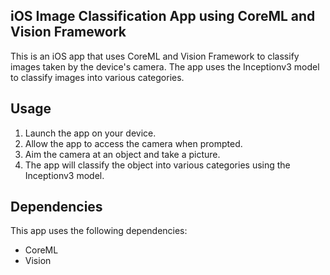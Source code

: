 ## iOS Image Classification App using CoreML and Vision Framework
This is an iOS app that uses CoreML and Vision Framework to classify images taken by the device's camera. The app uses the Inceptionv3 model to classify images into various categories.

## Usage
1. Launch the app on your device.
2. Allow the app to access the camera when prompted.
3. Aim the camera at an object and take a picture.
4. The app will classify the object into various categories using the Inceptionv3 model.

## Dependencies
This app uses the following dependencies:

* CoreML
* Vision
